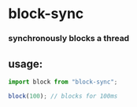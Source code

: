 # block-sync
### synchronously blocks a thread

## usage:

```js
import block from "block-sync";

block(100); // blocks for 100ms
```